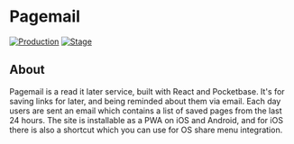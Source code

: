 # Pagemail

[![Production](https://github.com/mr55p-dev/PageMail/actions/workflows/deploy.yaml/badge.svg)](https://github.com/mr55p-dev/PageMail/actions/workflows/deploy.yaml)
[![Stage](https://github.com/mr55p-dev/PageMail/actions/workflows/deploy.staging.yaml/badge.svg)](https://github.com/mr55p-dev/PageMail/actions/workflows/deploy.staging.yaml)

## About

Pagemail is a read it later service, built with React and Pocketbase. It's for saving links for later, and being reminded about them via email. Each day users are sent an email which contains a list of saved pages from the last 24 hours. The site is installable as a PWA on iOS and Android, and for iOS there is also a shortcut which you can use for OS share menu integration.
